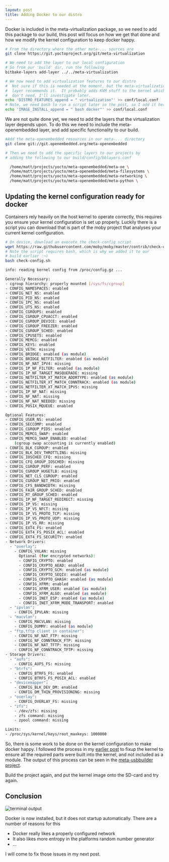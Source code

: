 ```yaml
---
layout: post
title: Adding Docker to our distro
---
```


Docker is included in the meta-virtualization package, so we need to add this package to our build, this post will focus on how we get that done and how we modify the kernel configuration to keep docker happy.

```bash
# From the directory where the other meta-... sources are
git clone https://git.yoctoproject.org/git/meta-virtualization

# We need to add the layer to our local configuration
# So from our 'build' dir, run the following
bitbake-layers add-layer ../../meta-virtualization

# We now need to add virtualization features to our distro
#  Not sure if this is needed at the moment, but the meta-virtualization
#  layer recommends it.  It probably adds KVM stuff to the kernel which we
#  don't need, I'll investigate later.
echo 'DISTRO_FEATURES_append = " virtualization"' >> conf/local.conf
# Note, we need bash to run a script later in the post, so I add it here.
echo 'IMAGE_INSTALL_append = " bash docker"' >> conf/local.conf
```

We are not quite done yet, we need to add the layers that the virtualization layer depends upon.  To do this we need to include the meta-openembedded layer, and add specific functionality to our build.

```bash
#Add the meta-openembedded resources in our meta-... directory
git clone git://git.openembedded.org/meta-openembedded

# Then we need to add the specific layers to our projects by
# adding the following to our build/config/bblayers.conf

  /home/matt/projects/yocto/meta-openembedded/meta-oe \
  /home/matt/projects/yocto/meta-openembedded/meta-filesystems \
  /home/matt/projects/yocto/meta-openembedded/meta-networking \
  /home/matt/projects/yocto/meta-openembedded/meta-python \
```

## Updating the kernel configuration ready for docker

Containers rely heavily on the host kernel to operate correctly, this requires you ensure your kernel configuration is set up properly.  Luckily there is a script you can download that is part of the moby project that analyses your current kernel configuration.

```bash
# On device, download an execute the check-config script
wget https://raw.githubusercontent.com/moby/moby/master/contrib/check-config.sh
# Note the script requires bash, which is why we added it to our
# build earlier :¬)
bash check-config.sh

info: reading kernel config from /proc/config.gz ...

Generally Necessary:
- cgroup hierarchy: properly mounted [/sys/fs/cgroup]
- CONFIG_NAMESPACES: enabled
- CONFIG_NET_NS: enabled
- CONFIG_PID_NS: enabled
- CONFIG_IPC_NS: enabled
- CONFIG_UTS_NS: enabled
- CONFIG_CGROUPS: enabled
- CONFIG_CGROUP_CPUACCT: enabled
- CONFIG_CGROUP_DEVICE: enabled
- CONFIG_CGROUP_FREEZER: enabled
- CONFIG_CGROUP_SCHED: enabled
- CONFIG_CPUSETS: enabled
- CONFIG_MEMCG: enabled
- CONFIG_KEYS: enabled
- CONFIG_VETH: missing
- CONFIG_BRIDGE: enabled (as module)
- CONFIG_BRIDGE_NETFILTER: enabled (as module)
- CONFIG_NF_NAT_IPV4: missing
- CONFIG_IP_NF_FILTER: enabled (as module)
- CONFIG_IP_NF_TARGET_MASQUERADE: missing
- CONFIG_NETFILTER_XT_MATCH_ADDRTYPE: enabled (as module)
- CONFIG_NETFILTER_XT_MATCH_CONNTRACK: enabled (as module)
- CONFIG_NETFILTER_XT_MATCH_IPVS: missing
- CONFIG_IP_NF_NAT: missing
- CONFIG_NF_NAT: missing
- CONFIG_NF_NAT_NEEDED: missing
- CONFIG_POSIX_MQUEUE: enabled

Optional Features:
- CONFIG_USER_NS: enabled
- CONFIG_SECCOMP: enabled
- CONFIG_CGROUP_PIDS: enabled
- CONFIG_MEMCG_SWAP: enabled
- CONFIG_MEMCG_SWAP_ENABLED: enabled
    (cgroup swap accounting is currently enabled)
- CONFIG_BLK_CGROUP: enabled
- CONFIG_BLK_DEV_THROTTLING: missing
- CONFIG_IOSCHED_CFQ: missing
- CONFIG_CFQ_GROUP_IOSCHED: missing
- CONFIG_CGROUP_PERF: enabled
- CONFIG_CGROUP_HUGETLB: missing
- CONFIG_NET_CLS_CGROUP: enabled
- CONFIG_CGROUP_NET_PRIO: enabled
- CONFIG_CFS_BANDWIDTH: missing
- CONFIG_FAIR_GROUP_SCHED: enabled
- CONFIG_RT_GROUP_SCHED: enabled
- CONFIG_IP_NF_TARGET_REDIRECT: missing
- CONFIG_IP_VS: missing
- CONFIG_IP_VS_NFCT: missing
- CONFIG_IP_VS_PROTO_TCP: missing
- CONFIG_IP_VS_PROTO_UDP: missing
- CONFIG_IP_VS_RR: missing
- CONFIG_EXT4_FS: enabled
- CONFIG_EXT4_FS_POSIX_ACL: enabled
- CONFIG_EXT4_FS_SECURITY: enabled
- Network Drivers:
  - "overlay":
    - CONFIG_VXLAN: missing
      Optional (for encrypted networks):
      - CONFIG_CRYPTO: enabled
      - CONFIG_CRYPTO_AEAD: enabled
      - CONFIG_CRYPTO_GCM: enabled (as module)
      - CONFIG_CRYPTO_SEQIV: enabled
      - CONFIG_CRYPTO_GHASH: enabled (as module)
      - CONFIG_XFRM: enabled
      - CONFIG_XFRM_USER: enabled (as module)
      - CONFIG_XFRM_ALGO: enabled (as module)
      - CONFIG_INET_ESP: enabled (as module)
      - CONFIG_INET_XFRM_MODE_TRANSPORT: enabled
  - "ipvlan":
    - CONFIG_IPVLAN: missing
  - "macvlan":
    - CONFIG_MACVLAN: missing
    - CONFIG_DUMMY: enabled (as module)
  - "ftp,tftp client in container":
    - CONFIG_NF_NAT_FTP: missing
    - CONFIG_NF_CONNTRACK_FTP: missing
    - CONFIG_NF_NAT_TFTP: missing
    - CONFIG_NF_CONNTRACK_TFTP: missing
- Storage Drivers:
  - "aufs":
    - CONFIG_AUFS_FS: missing
  - "btrfs":
    - CONFIG_BTRFS_FS: enabled
    - CONFIG_BTRFS_FS_POSIX_ACL: enabled
  - "devicemapper":
    - CONFIG_BLK_DEV_DM: enabled
    - CONFIG_DM_THIN_PROVISIONING: missing
  - "overlay":
    - CONFIG_OVERLAY_FS: missing
  - "zfs":
    - /dev/zfs: missing
    - zfs command: missing
    - zpool command: missing

Limits:
- /proc/sys/kernel/keys/root_maxkeys: 1000000

````

So, there is some work to be done on the kernel configuration to make docker happy.  I followed the process in my [earlier post](../yocto-for-odroid-c2) to fixup the kernel to ensure all the required parts were built into the kernel, and not included as a module.  The output of this process can be seen in the [meta-usbbuilder project](https://github.com/m5p3nc3r/meta-usbbuilder).

Build the project again, and put the kernel image onto the SD-card and try again.

## Conclusion

![terminal output](../images/posts/dockerInfo.png)

Docker is now installed, but it does not startup automatically.  There are a number of reasons for this

- Docker really likes a properly configured network
- It also likes more entropy in the platforms random number generator
- ...

I will come to fix those issues in my next post.
